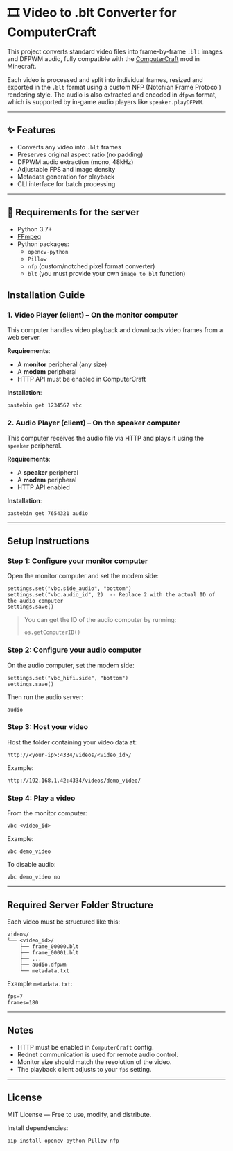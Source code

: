 # 🎞️ Video to .blt Converter for ComputerCraft

This project converts standard video files into frame-by-frame `.blt` images and DFPWM audio, fully compatible with the [ComputerCraft](https://tweaked.cc/) mod in Minecraft.

Each video is processed and split into individual frames, resized and exported in the `.blt` format using a custom NFP (Notchian Frame Protocol) rendering style. The audio is also extracted and encoded in `dfpwm` format, which is supported by in-game audio players like `speaker.playDFPWM`.

---

## ✨ Features

- Converts any video into `.blt` frames
- Preserves original aspect ratio (no padding)
- DFPWM audio extraction (mono, 48kHz)
- Adjustable FPS and image density
- Metadata generation for playback
- CLI interface for batch processing

---

## 🧰 Requirements for the server

- Python 3.7+
- [FFmpeg](https://ffmpeg.org/)
- Python packages:
  - `opencv-python`
  - `Pillow`
  - `nfp` (custom/notched pixel format converter)
  - `blt` (you must provide your own `image_to_blt` function)




Installation Guide
------------------

### 1. Video Player (client) – On the monitor computer

This computer handles video playback and downloads video frames from a web server.

**Requirements**:
- A **monitor** peripheral (any size)
- A **modem** peripheral
- HTTP API must be enabled in ComputerCraft

**Installation**:

```
pastebin get 1234567 vbc
```

### 2. Audio Player (client) – On the speaker computer

This computer receives the audio file via HTTP and plays it using the `speaker` peripheral.

**Requirements**:
- A **speaker** peripheral
- A **modem** peripheral
- HTTP API enabled

**Installation**:

```
pastebin get 7654321 audio
```

---

Setup Instructions
------------------

### Step 1: Configure your monitor computer

Open the monitor computer and set the modem side:

```
settings.set("vbc.side_audio", "bottom")
settings.set("vbc.audio_id", 2)  -- Replace 2 with the actual ID of the audio computer
settings.save()
```

> You can get the ID of the audio computer by running:
> ```
> os.getComputerID()
> ```

### Step 2: Configure your audio computer

On the audio computer, set the modem side:

```
settings.set("vbc_hifi.side", "bottom")
settings.save()
```

Then run the audio server:

```
audio
```

### Step 3: Host your video

Host the folder containing your video data at:

```
http://<your-ip>:4334/videos/<video_id>/
```

Example:
```
http://192.168.1.42:4334/videos/demo_video/
```

### Step 4: Play a video

From the monitor computer:

```
vbc <video_id>
```

Example:

```
vbc demo_video
```

To disable audio:

```
vbc demo_video no
```

---

Required Server Folder Structure
--------------------------------

Each video must be structured like this:

```
videos/
└── <video_id>/
    ├── frame_00000.blt
    ├── frame_00001.blt
    ├── ...
    ├── audio.dfpwm
    └── metadata.txt
```

Example `metadata.txt`:

```
fps=7
frames=180
```

---

Notes
-----

- HTTP must be enabled in `ComputerCraft` config.
- Rednet communication is used for remote audio control.
- Monitor size should match the resolution of the video.
- The playback client adjusts to your `fps` setting.

---

License
-------

MIT License — Free to use, modify, and distribute.


Install dependencies:

```bash
pip install opencv-python Pillow nfp
